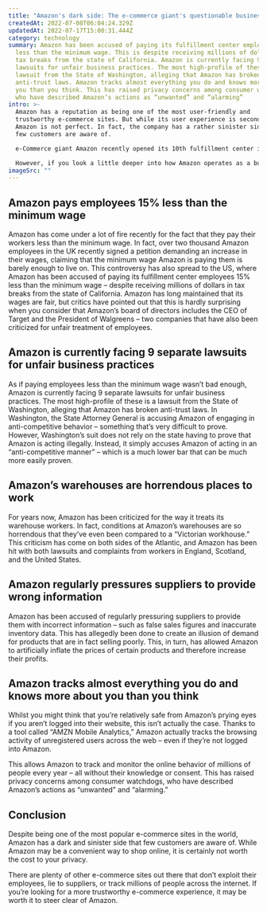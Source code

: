 ```yaml
---
title: "Amazon's dark side: The e-commerce giant's questionable business practices"
createdAt: 2022-07-08T06:04:24.329Z
updatedAt: 2022-07-17T15:00:31.444Z
category: technology
summary: Amazon has been accused of paying its fulfillment center employees 15%
  less than the minimum wage. This is despite receiving millions of dollars in
  tax breaks from the state of California. Amazon is currently facing 9 separate
  lawsuits for unfair business practices. The most high-profile of these is a
  lawsuit from the State of Washington, alleging that Amazon has broken
  anti-trust laws. Amazon tracks almost everything you do and knows more about
  you than you think. This has raised privacy concerns among consumer watchdogs
  who have described Amazon’s actions as “unwanted” and “alarming”
intro: >-
  Amazon has a reputation as being one of the most user-friendly and
  trustworthy e-commerce sites. But while its user experience is second to none,
  Amazon is not perfect. In fact, the company has a rather sinister side that
  few customers are aware of.

  e-Commerce giant Amazon recently opened its 10th fulfillment center in New Hampshire. The company now employs more than 7,000 people in New Hampshire and has invested over $300 million in the state. With over 566 million active users worldwide, it’s safe to say that Amazon is a well-known and trusted brand. 

  However, if you look a little deeper into how Amazon operates as a business, you’ll discover some pretty sinister things about them – many of which you won’t read about in their press releases or see on their “About Us” pages. Here are some of the darker sides of this well-loved brand:
imageSrc: ""
---
```


## Amazon pays employees 15% less than the minimum wage

Amazon has come under a lot of fire recently for the fact that they pay their workers less than the minimum wage. In fact, over two thousand Amazon employees in the UK recently signed a petition demanding an increase in their wages, claiming that the minimum wage Amazon is paying them is barely enough to live on.
This controversy has also spread to the US, where Amazon has been accused of paying its fulfillment center employees 15% less than the minimum wage – despite receiving millions of dollars in tax breaks from the state of California.
Amazon has long maintained that its wages are fair, but critics have pointed out that this is hardly surprising when you consider that Amazon’s board of directors includes the CEO of Target and the President of Walgreens – two companies that have also been criticized for unfair treatment of employees.

## Amazon is currently facing 9 separate lawsuits for unfair business practices

As if paying employees less than the minimum wage wasn’t bad enough, Amazon is currently facing 9 separate lawsuits for unfair business practices. The most high-profile of these is a lawsuit from the State of Washington, alleging that Amazon has broken anti-trust laws.
In Washington, the State Attorney General is accusing Amazon of engaging in anti-competitive behavior – something that’s very difficult to prove. However, Washington’s suit does not rely on the state having to prove that Amazon is acting illegally. Instead, it simply accuses Amazon of acting in an “anti-competitive manner” – which is a much lower bar that can be much more easily proven.

## Amazon’s warehouses are horrendous places to work

For years now, Amazon has been criticized for the way it treats its warehouse workers. In fact, conditions at Amazon’s warehouses are so horrendous that they’ve even been compared to a “Victorian workhouse.”
This criticism has come on both sides of the Atlantic, and Amazon has been hit with both lawsuits and complaints from workers in England, Scotland, and the United States.

## Amazon regularly pressures suppliers to provide wrong information

Amazon has been accused of regularly pressuring suppliers to provide them with incorrect information – such as false sales figures and inaccurate inventory data.
This has allegedly been done to create an illusion of demand for products that are in fact selling poorly. This, in turn, has allowed Amazon to artificially inflate the prices of certain products and therefore increase their profits.

## Amazon tracks almost everything you do and knows more about you than you think

Whilst you might think that you’re relatively safe from Amazon’s prying eyes if you aren’t logged into their website, this isn’t actually the case. Thanks to a tool called “AMZN Mobile Analytics,” Amazon actually tracks the browsing activity of unregistered users across the web – even if they’re not logged into Amazon.

This allows Amazon to track and monitor the online behavior of millions of people every year – all without their knowledge or consent. This has raised privacy concerns among consumer watchdogs, who have described Amazon’s actions as “unwanted” and “alarming.”

## Conclusion

Despite being one of the most popular e-commerce sites in the world, Amazon has a dark and sinister side that few customers are aware of. While Amazon may be a convenient way to shop online, it is certainly not worth the cost to your privacy.

There are plenty of other e-commerce sites out there that don’t exploit their employees, lie to suppliers, or track millions of people across the internet. If you’re looking for a more trustworthy e-commerce experience, it may be worth it to steer clear of Amazon.
